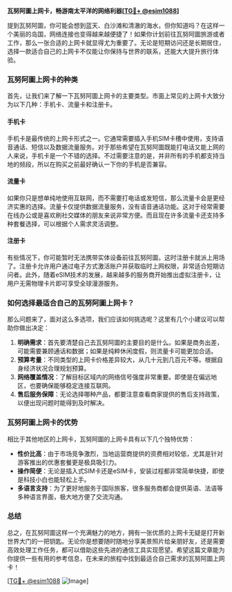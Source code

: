 **瓦努阿圖上网卡，畅游南太平洋的网络利器[[TG💪+ @esim1088](https://t.me/s/esim1088)]**

提到瓦努阿圖，你可能会想到蓝天、白沙滩和清澈的海水，但你知道吗？在这样一个美丽的岛国，网络连接也变得越来越便捷了！如果你计划前往瓦努阿圖旅游或者工作，那么一张合适的上网卡就显得尤为重要了。无论是短期访问还是长期居住，选择一款适合自己的上网卡不仅能让你保持与世界的联系，还能大大提升旅行体验。

### **瓦努阿圖上网卡的种类**

首先，让我们来了解一下瓦努阿圖上网卡的主要类型。市面上常见的上网卡大致分为以下几种：手机卡、流量卡和注册卡。

#### **手机卡**
手机卡是最传统的上网卡形式之一。它通常需要插入手机SIM卡槽中使用，支持语音通话、短信以及数据流量服务。对于那些希望在瓦努阿圖既能打电话又能上网的人来说，手机卡是一个不错的选择。不过需要注意的是，并非所有的手机都支持当地的频段，所以在购买之前最好确认一下你的手机是否兼容。

#### **流量卡**
如果你只是想单纯地使用互联网，而不需要打电话或发短信，那么流量卡会是更经济实惠的选择。流量卡仅提供数据流量服务，没有语音通话功能。这对于经常需要在线办公或是喜欢刷社交媒体的朋友来说非常方便。而且现在许多流量卡还支持多种套餐选择，可以根据个人需求灵活调整。

#### **注册卡**
有些情况下，你可能暂时无法携带实体设备前往瓦努阿圖，这时注册卡就派上用场了。注册卡允许用户通过电子方式激活账户并获取临时上网权限，非常适合短期访问者。此外，随着eSIM技术的发展，越来越多的服务商开始推出虚拟注册卡，让用户无需物理卡片即可享受全球漫游服务。

### **如何选择最适合自己的瓦努阿圖上网卡？**

那么问题来了，面对这么多选项，我们应该如何挑选呢？这里有几个小建议可以帮助你做出决定：

1. **明确需求**：首先要清楚自己去瓦努阿圖的主要目的是什么。如果是商务出差，可能需要兼顾通话和数据；如果是纯粹休闲度假，则流量卡可能更加合适。
2. **预算考量**：不同类型的上网卡价格差异较大，从几十元到几百元不等。根据自身经济状况合理规划预算。
3. **网络覆盖情况**：了解目标区域内的网络信号强度非常重要。即使是在偏远地区，也要确保能够稳定连接互联网。
4. **售后服务保障**：无论选择哪种产品，都要注意查看商家提供的售后支持政策，以便出现问题时能得到及时解决。

### **瓦努阿圖上网卡的优势**

相比于其他地区的上网卡，瓦努阿圖的上网卡具有以下几个独特优势：

- **性价比高**：由于市场竞争激烈，当地运营商提供的资费相对较低，尤其是针对游客推出的优惠套餐更是极具吸引力。
- **操作简便**：无论是插入式SIM卡还是eSIM卡，安装过程都非常简单快捷，即使是科技小白也能轻松上手。
- **多语言支持**：为了更好地服务于国际旅客，很多服务商都会提供英语、法语等多种语言界面，极大地方便了交流沟通。

### **总结**

总之，在瓦努阿圖这样一个充满魅力的地方，拥有一张优质的上网卡无疑是打开新世界大门的一把钥匙。无论你是想要随时随地分享美景照片给亲朋好友，还是需要高效处理工作任务，都可以借助这些先进的通信工具实现愿望。希望这篇文章能为你提供一些有用的参考信息，在未来的旅程中找到最适合自己需求的瓦努阿圖上网卡！

[[TG💪+ @esim1088](https://t.me/s/esim1088) ![Image](https://i.postimg.cc/4NQfJmqS/Snipaste-2025-05-13-00-14-12.png)]